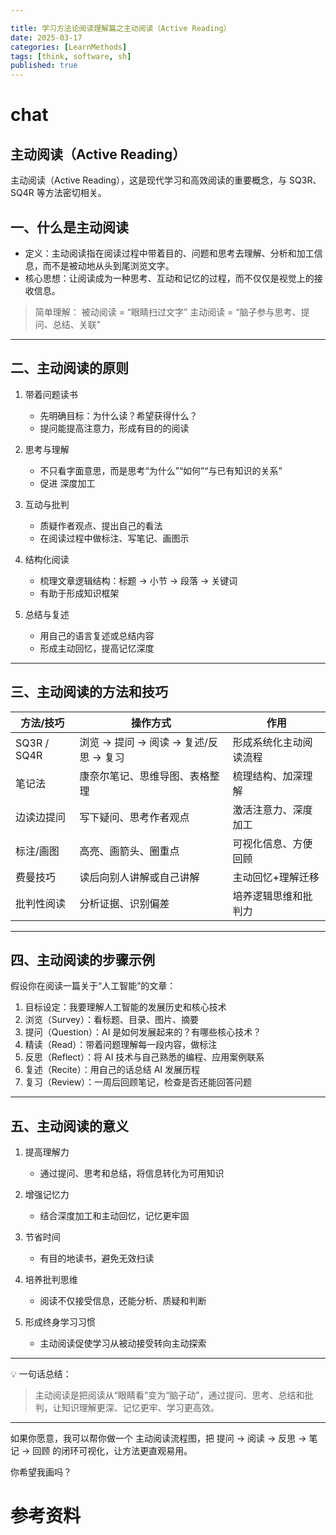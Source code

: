 ```yaml
---

title: 学习方法论阅读理解篇之主动阅读（Active Reading）
date: 2025-03-17
categories: [LearnMethods]
tags: [think, software, sh]
published: true
---
```







# chat

## 主动阅读（Active Reading）

主动阅读（Active Reading），这是现代学习和高效阅读的重要概念，与 SQ3R、SQ4R 等方法密切相关。

## 一、什么是主动阅读

* 定义：主动阅读指在阅读过程中带着目的、问题和思考去理解、分析和加工信息，而不是被动地从头到尾浏览文字。
* 核心思想：让阅读成为一种思考、互动和记忆的过程，而不仅仅是视觉上的接收信息。

> 简单理解：
> 被动阅读 = “眼睛扫过文字”
> 主动阅读 = “脑子参与思考、提问、总结、关联”

---

## 二、主动阅读的原则

1. 带着问题读书

   * 先明确目标：为什么读？希望获得什么？
   * 提问能提高注意力，形成有目的的阅读

2. 思考与理解

   * 不只看字面意思，而是思考“为什么”“如何”“与已有知识的关系”
   * 促进 深度加工

3. 互动与批判

   * 质疑作者观点、提出自己的看法
   * 在阅读过程中做标注、写笔记、画图示

4. 结构化阅读

   * 梳理文章逻辑结构：标题 → 小节 → 段落 → 关键词
   * 有助于形成知识框架

5. 总结与复述

   * 用自己的语言复述或总结内容
   * 形成主动回忆，提高记忆深度

---

## 三、主动阅读的方法和技巧

| 方法/技巧           | 操作方式                      | 作用          |
| --------------- | ------------------------- | ----------- |
| SQ3R / SQ4R | 浏览 → 提问 → 阅读 → 复述/反思 → 复习 | 形成系统化主动阅读流程 |
| 笔记法         | 康奈尔笔记、思维导图、表格整理           | 梳理结构、加深理解   |
| 边读边提问       | 写下疑问、思考作者观点               | 激活注意力、深度加工  |
| 标注/画图       | 高亮、画箭头、圈重点                | 可视化信息、方便回顾  |
| 费曼技巧        | 读后向别人讲解或自己讲解              | 主动回忆+理解迁移   |
| 批判性阅读       | 分析证据、识别偏差                 | 培养逻辑思维和批判力  |

---

## 四、主动阅读的步骤示例

假设你在阅读一篇关于“人工智能”的文章：

1. 目标设定：我要理解人工智能的发展历史和核心技术
2. 浏览（Survey）：看标题、目录、图片、摘要
3. 提问（Question）：AI 是如何发展起来的？有哪些核心技术？
4. 精读（Read）：带着问题理解每一段内容，做标注
5. 反思（Reflect）：将 AI 技术与自己熟悉的编程、应用案例联系
6. 复述（Recite）：用自己的话总结 AI 发展历程
7. 复习（Review）：一周后回顾笔记，检查是否还能回答问题

---

## 五、主动阅读的意义

1. 提高理解力

   * 通过提问、思考和总结，将信息转化为可用知识
2. 增强记忆力

   * 结合深度加工和主动回忆，记忆更牢固
3. 节省时间

   * 有目的地读书，避免无效扫读
4. 培养批判思维

   * 阅读不仅接受信息，还能分析、质疑和判断
5. 形成终身学习习惯

   * 主动阅读促使学习从被动接受转向主动探索

---

💡 一句话总结：

> 主动阅读是把阅读从“眼睛看”变为“脑子动”，通过提问、思考、总结和批判，让知识理解更深、记忆更牢、学习更高效。

---

如果你愿意，我可以帮你做一个 主动阅读流程图，把 提问 → 阅读 → 反思 → 笔记 → 回顾 的闭环可视化，让方法更直观易用。

你希望我画吗？




# 参考资料


